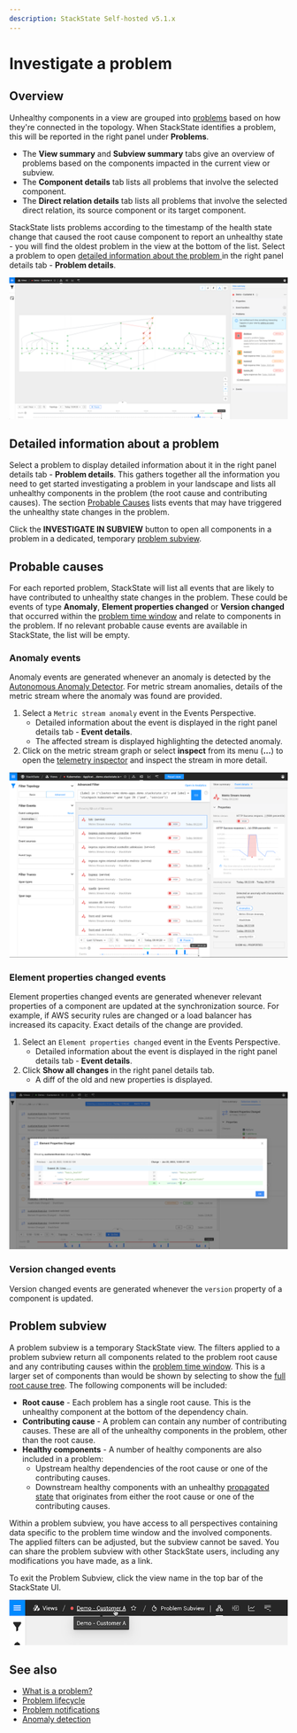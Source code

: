 ```yaml
---
description: StackState Self-hosted v5.1.x 
---
```


# Investigate a problem

## Overview

Unhealthy components in a view are grouped into [problems](about-problems.md) based on how they're connected in the topology. When StackState identifies a problem, this will be reported in the right panel under **Problems**.

* The **View summary** and **Subview summary** tabs give an overview of problems based on the components impacted in the current view or subview. 
* The **Component details** tab lists all problems that involve the selected component. 
* The **Direct relation details** tab lists all problems that involve the selected direct relation, its source component or its target component. 

StackState lists problems according to the timestamp of the health state change that caused the root cause component to report an unhealthy state - you will find the oldest problem in the view at the bottom of the list. Select a problem to open [detailed information about the problem ](problem_investigation.md#detailed-information-about-a-problem) in the right panel details tab - **Problem details**.

![View summary](/.gitbook/assets/v51_view_details_problems.png)

## Detailed information about a problem

Select a problem to display detailed information about it in the right panel details tab - **Problem details**. This gathers together all the information you need to get started investigating a problem in your landscape and lists all unhealthy components in the problem \(the root cause and contributing causes\). The section [Probable Causes](problem_investigation.md#probable-causes) lists events that may have triggered the unhealthy state changes in the problem.

Click the **INVESTIGATE IN SUBVIEW** button to open all components in a problem in a dedicated, temporary [problem subview](problem_investigation.md#problem-subview).

## Probable causes

For each reported problem, StackState will list all events that are likely to have contributed to unhealthy state changes in the problem. These could be events of type **Anomaly**, **Element properties changed** or **Version changed** that occurred within the [problem time window](about-problems.md#time-window-of-a-problem) and relate to components in the problem. If no relevant probable cause events are available in StackState, the list will be empty.

### Anomaly events

Anomaly events are generated whenever an anomaly is detected by the [Autonomous Anomaly Detector](../../stackpacks/add-ons/aad.md). For metric stream anomalies, details of the metric stream where the anomaly was found are provided.

1. Select a `Metric stream anomaly` event in the Events Perspective.
   * Detailed information about the event is displayed in the right panel details tab - **Event details**.
   * The affected stream is displayed highlighting the detected anomaly.
2. Click on the metric stream graph or select **inspect** from its menu \(**...**\) to open the [telemetry inspector](../metrics/browse-telemetry.md) and inspect the stream in more detail.

![Metric stream anomaly detailed event information](../../.gitbook/assets/v51_event_metric_stream_anomaly.png)

### Element properties changed events

Element properties changed events are generated whenever relevant properties of a component are updated at the synchronization source. For example, if AWS security rules are changed or a load balancer has increased its capacity. Exact details of the change are provided.

1. Select an `Element properties changed` event in the Events Perspective.
   * Detailed information about the event is displayed in the right panel details tab - **Event details**.
2. Click **Show all changes** in the right panel details tab.
   * A diff of the old and new properties is displayed.

![View all changes](../../.gitbook/assets/v51_event_view_all_changes.png)

### Version changed events

Version changed events are generated whenever the `version` property of a component is updated.

## Problem subview

A problem subview is a temporary StackState view. The filters applied to a problem subview return all components related to the problem root cause and any contributing causes within the [problem time window](about-problems.md#time-window-of-a-problem). This is a larger set of components than would be shown by selecting to show the [full root cause tree](../stackstate-ui/perspectives/topology-perspective.md#root-cause-outside-current-view). The following components will be included:

* **Root cause** - Each problem has a single root cause. This is the unhealthy component at the bottom of the dependency chain.
* **Contributing cause** - A problem can contain any number of contributing causes. These are all of the unhealthy components in the problem, other than the root cause.
* **Healthy components** - A number of healthy components are also included in a problem:
  * Upstream healthy dependencies of the root cause or one of the contributing causes.
  * Downstream healthy components with an unhealthy [propagated state](/use/concepts/health-state.md#element-propagated-health-state) that originates from either the root cause or one of the contributing causes.

Within a problem subview, you have access to all perspectives containing data specific to the problem time window and the involved components. The applied filters can be adjusted, but the subview cannot be saved. You can share the problem subview with other StackState users, including any modifications you have made, as a link.

To exit the Problem Subview, click the view name in the top bar of the StackState UI.

![Breadcrumbs with view name](../../.gitbook/assets/v51_problem_subview_breadcrumb.png)

## See also

* [What is a problem?](about-problems.md)
* [Problem lifecycle](problem-lifecycle.md)
* [Problem notifications](problem_notifications.md)
* [Anomaly detection](../concepts/anomaly-detection.md)
